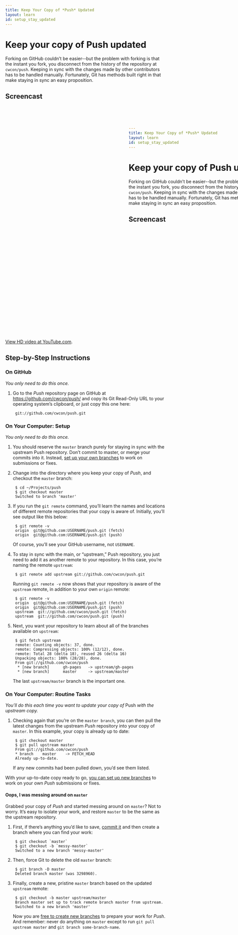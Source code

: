 ```yaml
---
title: Keep Your Copy of *Push* Updated
layout: learn
id: setup_stay_updated
---
```


# Keep your copy of Push updated

Forking on GitHub couldn’t be easier--but the problem with forking is that the instant you fork,
you disconnect from the history of the repository at `cwcon/push`. Keeping in sync with the changes
made by other contributors has to be handled manually. Fortunately, Git has methods built right in
that make staying in sync an easy proposition.

## Screencast

<div class="video-container">
  <iframe width="1280" height="720" src="?rel=0" frameborder="0" allowfullscreen="allowfullscreen"> </iframe>
</div>

[View HD video at YouTube.com](http://www.youtube.com/watch_popup?v=AAAAAAAAAAAAA&hd=1).

## Step-by-Step Instructions

### On GitHub
*You only need to do this once.*

1. Go to the *Push* repository page on GitHub at https://github.com/cwcon/push/ and copy its Git
   Read-Only URL to your operating system’s clipboard, or just copy this one here:

        git://github.com/cwcon/push.git

### On Your Computer: Setup
*You only need to do this once.*

1. You should reserve the `master` branch purely for staying in sync with the upstream Push
   repository. Don’t commit to master, or merge your commits into it. Instead,
   [set up your own branches](/learn/branching.html) to work on submissions or fixes.

2. Change into the directory where you keep your copy of *Push*, and checkout the `master` branch:

        $ cd ~/Projects/push
        $ git checkout master
        Switched to branch 'master'

3. If you run the `git remote` command, you’ll learn the names and locations of different remote
   repositories that your copy is aware of. Initially, you’ll see output like this below:

        $ git remote -v
        origin	git@github.com:USERNAME/push.git (fetch)
        origin	git@github.com:USERNAME/push.git (push)

   Of course, you’ll see your GitHub username, not `USERNAME`.

4. To stay in sync with the main, or “upstream,” Push repository, you just need to add it as another
   remote to your repository. In this case, you’re naming the remote `upstream`:

        $ git remote add upstream git://github.com/cwcon/push.git

   Running `git remote -v` now shows that your repository is aware of the `upstream` remote, in
   addition to your own `origin` remote:

        $ git remote -v
        origin  git@github.com:USERNAME/push.git (fetch)
        origin  git@github.com:USERNAME/push.git (push)
        upstream  git://github.com/cwcon/push.git (fetch)
        upstream  git://github.com/cwcon/push.git (push)

5. Next, you want your repository to learn about all of the branches available on `upstream`:

        $ git fetch upstream
        remote: Counting objects: 37, done.
        remote: Compressing objects: 100% (12/12), done.
        remote: Total 28 (delta 18), reused 26 (delta 16)
        Unpacking objects: 100% (28/28), done.
        From git://github.com/cwcon/push
         * [new branch]      gh-pages   -> upstream/gh-pages
         * [new branch]      master     -> upstream/master

   The last `upstream/master` branch is the important one.

### On Your Computer: Routine Tasks
*You’ll do this each time you want to update your copy of* Push *with the upstream copy.*

1. Checking again that you’re on the `master branch`, you can then pull the latest changes
   from the upstream *Push* repository into your copy of `master`. In this example, your copy
   is already up to date:

        $ git checkout master
        $ git pull upstream master
        From git://github.com/cwcon/push
        * branch    master    -> FETCH_HEAD
        Already up-to-date.

   If any new commits had been pulled down, you’d see them listed.

With your up-to-date copy ready to go, [you can set up new branches](/learn/branching.html) to
work on your own *Push* submissions or fixes.

#### Oops, I was messing around on `master`

Grabbed your copy of *Push* and started messing around on `master`? Not to worry. It’s easy to
isolate your work, and restore `master` to be the same as the upstream repository.

1. First, if there’s anything you’d like to save, [commit it](/learn/add-and-commit.html) and then create a branch where you can find your work:

        $ git checkout `master`
        $ git checkout -b `messy-master`
        Switched to a new branch 'messy-master'

2. Then, force Git to delete the old `master` branch:

        $ git branch -D master
        Deleted branch master (was 3298960).

3. Finally, create a new, pristine `master` branch based on the updated `upstream` remote:

        $ git checkout -b master upstream/master
        Branch master set up to track remote branch master from upstream.
        Switched to a new branch 'master'

   Now you are [free to create new branches](/learn/branching.html) to prepare your work for *Push*.
   And remember: never do anything on `master` except to run `git pull upstream master` and
   `git branch some-branch-name`.
